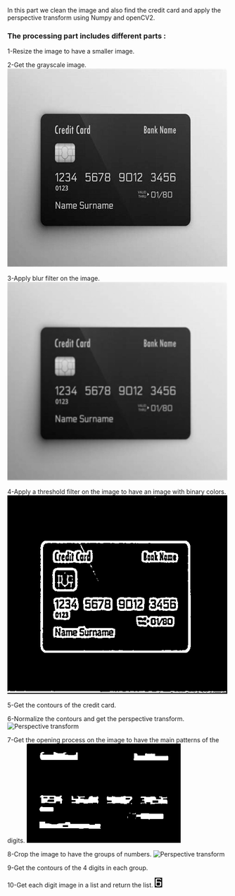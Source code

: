 In this part we clean the image and also find the credit card and apply the perspective transform using Numpy and openCV2.

### The processing part includes different parts :
1-Resize the image to have a smaller image.


2-Get the grayscale image.
<img src="images/gray1.png" alt="Grayscale">


3-Apply blur filter on the image.
<img src="images/blur1.png" alt="Blur">


4-Apply a threshold filter on the image to have an image with binary colors.
<img src="images/binary.png" alt="Binary">


5-Get the contours of the credit card.


6-Normalize the contours and get the perspective transform.
<img src="images/trasnformed1.png" alt="Perspective transform">


7-Get the opening process on the image to have the main patterns of the digits.
<img src="images/opening.png" alt="Opening">

8-Crop the image to have the groups of numbers.
<img src="images/trasnformed.png" alt="Perspective transform">


9-Get the contours of the 4 digits in each group.


10-Get each digit image in a list and return the list.
<img src="images/digit.png" alt="Digit">